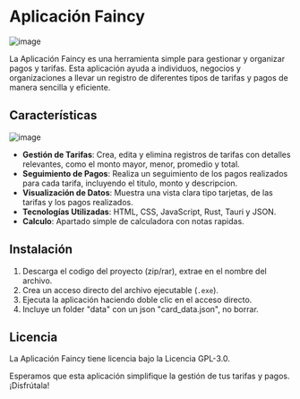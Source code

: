 # Aplicación Faincy

![image](https://github.com/VortexGHB/Faincy-app/assets/120611872/6eb8bd9f-d2e5-4ee2-abcd-ed678fc2316f)

La Aplicación Faincy es una herramienta simple para gestionar y organizar pagos y tarifas. Esta aplicación ayuda a individuos, negocios y organizaciones a llevar un registro de diferentes tipos de tarifas y pagos de manera sencilla y eficiente.

## Características

![image](https://github.com/VortexGHB/Faincy-app/assets/120611872/7ffa6190-116c-4487-8672-78552d05975d)


- **Gestión de Tarifas**: Crea, edita y elimina registros de tarifas con detalles relevantes, como el monto mayor, menor, promedio y total.
- **Seguimiento de Pagos**: Realiza un seguimiento de los pagos realizados para cada tarifa, incluyendo el titulo, monto y descripcion.
- **Visualización de Datos**: Muestra una vista clara tipo tarjetas, de las tarifas y los pagos realizados.
- **Tecnologías Utilizadas**: HTML, CSS, JavaScript, Rust, Tauri y JSON.
- **Calculo**: Apartado simple de calculadora con notas rapidas.

## Instalación

1. Descarga el codigo del proyecto (zip/rar), extrae en el nombre del archivo.
2. Crea un acceso directo del archivo ejecutable (`.exe`).
3. Ejecuta la aplicación haciendo doble clic en el acceso directo.
4. Incluye un folder "data" con un json "card_data.json", no borrar.

## Licencia

La Aplicación Faincy tiene licencia bajo la Licencia GPL-3.0.

Esperamos que esta aplicación simplifique la gestión de tus tarifas y pagos. ¡Disfrútala!
